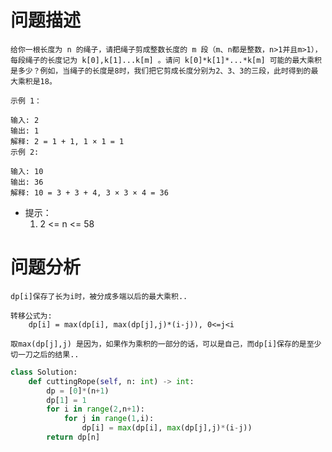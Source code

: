 # 问题描述
    给你一根长度为 n 的绳子，请把绳子剪成整数长度的 m 段（m、n都是整数，n>1并且m>1），每段绳子的长度记为 k[0],k[1]...k[m] 。请问 k[0]*k[1]*...*k[m] 可能的最大乘积是多少？例如，当绳子的长度是8时，我们把它剪成长度分别为2、3、3的三段，此时得到的最大乘积是18。

    示例 1：

    输入: 2
    输出: 1
    解释: 2 = 1 + 1, 1 × 1 = 1
    示例 2:

    输入: 10
    输出: 36
    解释: 10 = 3 + 3 + 4, 3 × 3 × 4 = 36

- 提示：
    1. 2 <= n <= 58

# 问题分析

    dp[i]保存了长为i时，被分成多端以后的最大乘积..

    转移公式为:
        dp[i] = max(dp[i], max(dp[j],j)*(i-j)), 0<=j<i
    
    取max(dp[j],j) 是因为，如果作为乘积的一部分的话，可以是自己，而dp[i]保存的是至少切一刀之后的结果.. 

```python
class Solution:
    def cuttingRope(self, n: int) -> int:
        dp = [0]*(n+1)
        dp[1] = 1
        for i in range(2,n+1):
            for j in range(1,i):
                dp[i] = max(dp[i], max(dp[j],j)*(i-j))
        return dp[n]
```

